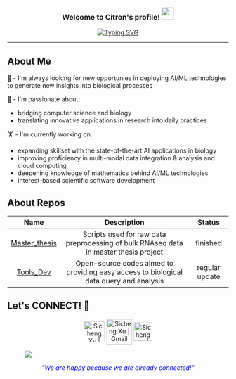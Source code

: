 <h3 align="center">
   Welcome to Citron's profile!
  <img src="https://media.giphy.com/media/hvRJCLFzcasrR4ia7z/giphy.gif" width="28">
</h3>
<p align="center">
<a href="https://github.com/seechange0710/seechange0710"><img src="https://readme-typing-svg.herokuapp.com?font=Fira+Code&pause=1000&color=00A931&center=true&vCenter=true&random=true&width=435&lines=A+data-minded+biologist;Artificial+intelligence+practitioner;Life-long+learner;Loyal+human+friend+of+three+cats" alt="Typing SVG" /></a>
</p>

---
<div align="left">

## About Me

🔎 - I'm always looking for new opportunies in deploying AI/ML technologies to generate new insights into biological processes

📌 - I'm passionate about: 
  * bridging computer science and biology
  * translating innovative applications in research into daily practices

🏋️ - I'm currently working on:
  * expanding skillset with the state-of-the-art AI applications in biology
  * improving proficiency in multi-modal data integration & analysis and cloud computing
  * deepening knowledge of mathematics behind AI/ML technologies
  * interest-based scientific software development


## About Repos
| Name | Description |Status|
| :----: | :-------: |:----:|
|[Master_thesis](https://github.com/seechange0710/Master-thesis)| Scripts used for raw data preprocessing of bulk RNAseq data in master thesis project|finished|
|[Tools_Dev](https://github.com/seechange0710/Tools_Dev)| Open-source codes aimed to providing easy access to biological data query and analysis|regular update|


## Let's CONNECT! 🔗
<p align="center">
<a href="https://www.linkedin.com/in/sicheng-xu/" target="_blank"><img align="center" alt="Sicheng Xu | Linkedin" width="48px" src="https://github.com/user-attachments/assets/07cb82f8-4783-412e-a147-19b8444d927b" /></a>
<a href="mailto:sicheng.xu.work@gmail.com" target="_blank"><img align="center" alt="Sicheng Xu | Gmail" width="58px" src="https://github.com/user-attachments/assets/cd28386d-4fe8-4649-8a5c-149ccc24fcaa" /></a>
<a href="https://x.com/SeechangeXu" target="_blank"><img align="center" alt="Sicheng Xu | X" width="42px" src="https://github.com/user-attachments/assets/5bcea35e-d7f8-4c3d-9329-cb2277858f7e" /></a>
</p>
</div>

<figure><img src="https://github.com/user-attachments/assets/67e8ba99-af00-4a64-851a-1d7b2bc84161")></figure>
<div align="center">
<i style="color: blue;">"We are happy because we are already connected!"</i>
</div>
